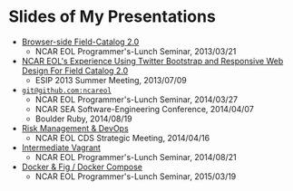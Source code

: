 # Slides of My Presentations

- [Browser-side Field-Catalog 2.0](ssg-lunch-seminar)
  - NCAR EOL Programmer's-Lunch Seminar, 2013/03/21
- [NCAR EOL's Experience Using Twitter Bootstrap and Responsive Web Design For Field Catalog 2.0](esip-2013-responsive)
  - ESIP 2013 Summer Meeting, 2013/07/09
- [`git@github.com:ncareol`](gitgithubncareol)
  - NCAR EOL Programmer's-Lunch Seminar, 2014/03/27
  - NCAR SEA Software-Engineering Conference, 2014/04/07
  - Boulder Ruby, 2014/08/19
- [Risk Management & DevOps](risk-mgmt-devops)
  - NCAR EOL CDS Strategic Meeting, 2014/04/16
- [Intermediate Vagrant](intermediate-vagrant)
  - NCAR EOL Programmer's-Lunch Seminar, 2014/08/21
- [Docker & Fig / Docker Compose](docker-compose)
  - NCAR EOL Programmer's-Lunch Seminar, 2015/03/19

<!-- ## TODO -->

<!-- add <https://github.com/ncareol/wag-devops-vagrant> to `slides` repo -->
